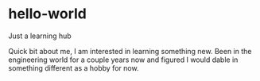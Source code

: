 # hello-world
Just a learning hub

Quick bit about me, I am interested in learning something new. Been in the engineering world for a couple years now and figured I would dable in something different as a hobby for now.
